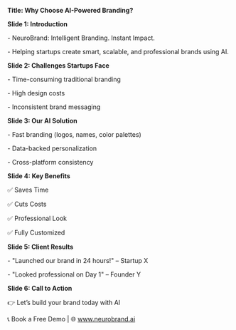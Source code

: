 **Title: Why Choose AI-Powered Branding?**



**Slide 1: Introduction**  

\- NeuroBrand: Intelligent Branding. Instant Impact.  

\- Helping startups create smart, scalable, and professional brands using AI.



**Slide 2: Challenges Startups Face**  

\- Time-consuming traditional branding  

\- High design costs  

\- Inconsistent brand messaging



**Slide 3: Our AI Solution**  

\- Fast branding (logos, names, color palettes)  

\- Data-backed personalization  

\- Cross-platform consistency



**Slide 4: Key Benefits**  

✅ Saves Time  

✅ Cuts Costs  

✅ Professional Look  

✅ Fully Customized



**Slide 5: Client Results**  

\- "Launched our brand in 24 hours!" – Startup X  

\- "Looked professional on Day 1" – Founder Y



**Slide 6: Call to Action**  

👉 Let’s build your brand today with AI  

📞 Book a Free Demo | 🌐 www.neurobrand.ai



